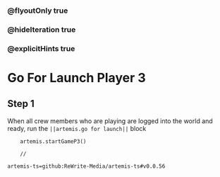 ### @flyoutOnly true
### @hideIteration true
### @explicitHints true

# Go For Launch Player 3

## Step 1
When all crew members who are playing are logged into the world and ready, run the ``||artemis.go for launch||`` block

```ghost
    artemis.startGameP3()
```
```template
    //
```

```package
artemis-ts=github:ReWrite-Media/artemis-ts#v0.0.56
```